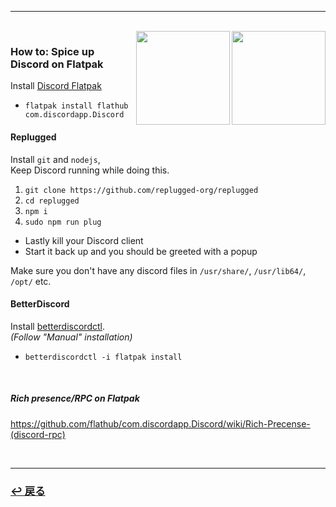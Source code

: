 <hr>
<br>
<img src="https://avatars.githubusercontent.com/u/27268838?s=280&v=4" align="right" width="150"></a>
<img src="https://www.svgrepo.com/show/353655/discord-icon.svg" align="right" width="150"></a>

### How to: Spice up Discord on Flatpak

Install [Discord Flatpak](https://flathub.org/apps/details/com.discordapp.Discord)  
* `flatpak install flathub com.discordapp.Discord`

#### Replugged

Install `git` and `nodejs`,  
Keep Discord running while doing this.

1. `git clone https://github.com/replugged-org/replugged`
2. `cd replugged`
3. `npm i`
4. `sudo npm run plug`

* Lastly kill your Discord client
* Start it back up and you should be greeted with a popup

Make sure you don't have any discord files in `/usr/share/`, `/usr/lib64/`, `/opt/` etc.

#### BetterDiscord

Install [betterdiscordctl](https://github.com/bb010g/betterdiscordctl).  
*(Follow "Manual" installation)*

* `betterdiscordctl -i flatpak install`

<br>

##### Rich presence/RPC on Flatpak

https://github.com/flathub/com.discordapp.Discord/wiki/Rich-Precense-(discord-rpc)

<br>
<hr>
<h3><a href="https://github.com/czarhex/dotfiles#readme"><b>↩ 戻る</b></a></h3>
